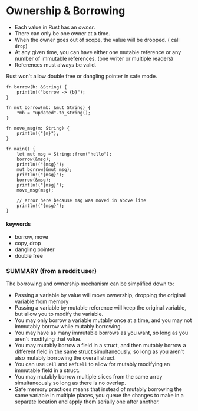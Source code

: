 # Ownership & Borrowing

- Each value in Rust has an *owner*.
- There can only be one owner at a time.
- When the owner goes out of scope, the value will be dropped. ( call `drop`)
- At any given time, you can have either one mutable reference or any number of immutable references. (one writer or multiple readers)
- References must always be valid. 

Rust won't allow double free or dangling pointer in safe mode.

```rust,editable
fn borrow(b: &String) {
    println!("borrow -> {b}");
}

fn mut_borrow(mb: &mut String) {
    *mb = "updated".to_string();
}

fn move_msg(m: String) {
    println!("{m}");
}

fn main() {
    let mut msg = String::from("hello");
    borrow(&msg);
    println!("{msg}");
    mut_borrow(&mut msg);
    println!("{msg}");
    borrow(&msg);
    println!("{msg}");
    move_msg(msg);

    // error here because msg was moved in above line
    println!("{msg}"); 
}
```

#### keywords 
- borrow, move
- copy, drop
- dangling pointer
- double free

### SUMMARY (from a reddit user)
The borrowing and ownership mechanism can be simplified down to:

- Passing a variable by value will move ownership, dropping the original variable from memory
- Passing a variable by mutable reference will keep the original variable, but allow you to modify the variable.
- You may only borrow a variable mutably once at a time, and you may not immutably borrow while mutably borrowing.
- You may have as many immutable borrows as you want, so long as you aren't modifying that value.
- You may mutably borrow a field in a struct, and then mutably borrow a different field in the same struct simultaneously, so long as you aren't also mutably borrowing the overall struct.
- You can use `Cell` and `RefCell` to allow for mutably modifying an immutable field in a struct.
- You may mutably borrow multiple slices from the same array simultaneously so long as there is no overlap.
- Safe memory practices means that instead of mutably borrowing the same variable in multiple places, you queue the changes to make in a separate location and apply them serially one after another.
